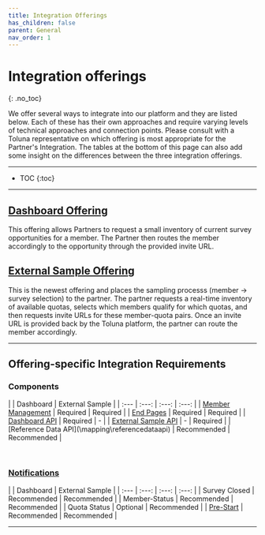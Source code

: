 ```yaml
---
title: Integration Offerings
has_children: false
parent: General
nav_order: 1
---
```


# Integration offerings
{: .no_toc}

We offer several ways to integrate into our platform and they are listed below. Each of these has their own approaches and require varying levels of technical approaches and connection points. Please consult with a Toluna representative on which offering is most appropriate for the Partner's Integration. The tables at the bottom of this page can also add some insight on the differences between the three integration offerings.

---

* TOC
{:toc}

---


## [Dashboard Offering](\dashboard)

This offering allows Partners to request a small inventory of current survey opportunities for a member. The Partner then routes the member accordingly to the opportunity through the provided invite URL. 


## [External Sample Offering](\externalsample)

This is the newest offering and places the sampling processs (member -> survey selection) to the partner. The partner requests a real-time inventory of available quotas, selects which members qualify for which quotas, and then requests invite URLs for these member-quota pairs. Once an invite URL is provided back by the Toluna platform, the partner can route the member accordingly. 

---

## Offering-specific Integration Requirements

### Components 

|  | Dashboard | External Sample |
| :--- | :---: | :---: | :---: |
| [Member Management](\membermanagement) | Required | Required |
| [End Pages](\memberrouting\endpages) | Required | Required |
| [Dashboard API](\dashboard) | Required | - |
| [External Sample API](\externalsample\api) | - | Required |
| [Reference Data API](\mapping\referencedataapi\) | Recommended | Recommended |

<br>

### [Notifications](\notifications) 

|   | Dashboard | External Sample |
| :--- | :---: | :---: | :---: |
| Survey Closed  | Recommended | Recommended |
| Member-Status  | Recommended | Recommended |
| Quota Status   | Optional | Recommended  |
| [Pre-Start](/notifications/etns.html)  | Recommended | Recommended |


---

